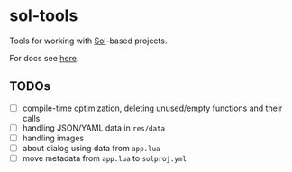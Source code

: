 
# sol-tools

Tools for working with [Sol](https://github.com/alexcoder04/sol-lib)-based projects.

For docs see [here](https://alexcoder04.github.io/sol-docs/).

## TODOs

 - [ ] compile-time optimization, deleting unused/empty functions and their calls
 - [ ] handling JSON/YAML data in `res/data`
 - [ ] handling images
 - [ ] about dialog using data from `app.lua`
 - [ ] move metadata from `app.lua` to `solproj.yml`
